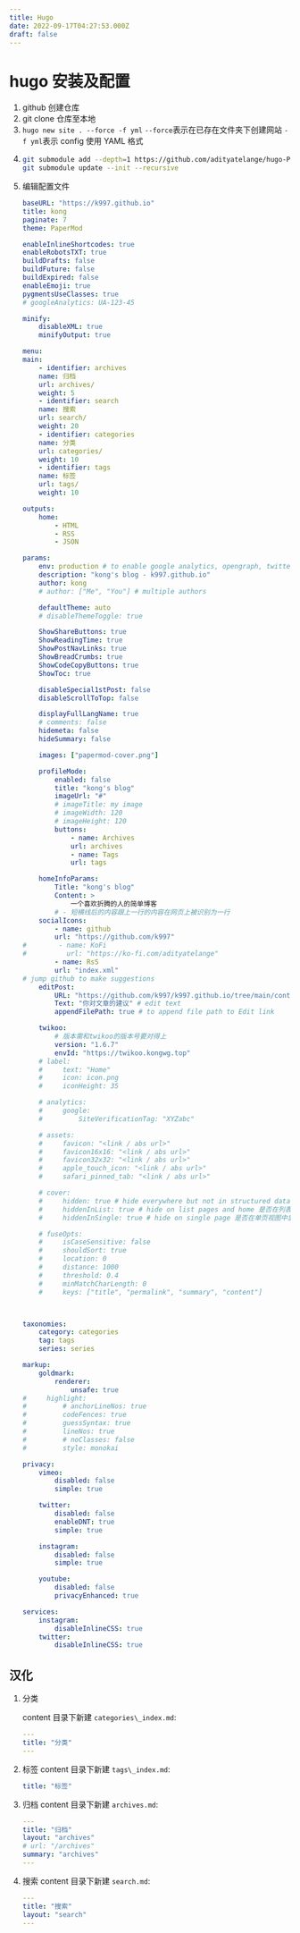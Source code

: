 ```yaml
---
title: Hugo
date: 2022-09-17T04:27:53.000Z
draft: false
---
```


# hugo 安装及配置

1.  github 创建仓库
2.  git clone 仓库至本地
3.  `hugo new site . --force -f yml`
    `--force`表示在已存在文件夹下创建网站
    `-f yml`表示 config 使用 YAML 格式
4.  ```bash
    git submodule add --depth=1 https://github.com/adityatelange/hugo-PaperMod.git themes/PaperMod
    git submodule update --init --recursive
    ```
5.  编辑配置文件
    ```yaml
    baseURL: "https://k997.github.io"
    title: kong
    paginate: 7
    theme: PaperMod

    enableInlineShortcodes: true
    enableRobotsTXT: true
    buildDrafts: false
    buildFuture: false
    buildExpired: false
    enableEmoji: true
    pygmentsUseClasses: true
    # googleAnalytics: UA-123-45

    minify:
        disableXML: true
        minifyOutput: true

    menu:
    main:
        - identifier: archives
        name: 归档
        url: archives/
        weight: 5
        - identifier: search
        name: 搜索
        url: search/
        weight: 20
        - identifier: categories
        name: 分类
        url: categories/
        weight: 10
        - identifier: tags
        name: 标签
        url: tags/
        weight: 10

    outputs:
        home:
            - HTML
            - RSS
            - JSON

    params:
        env: production # to enable google analytics, opengraph, twitter-cards and schema.
        description: "kong's blog - k997.github.io"
        author: kong
        # author: ["Me", "You"] # multiple authors

        defaultTheme: auto
        # disableThemeToggle: true

        ShowShareButtons: true
        ShowReadingTime: true
        ShowPostNavLinks: true
        ShowBreadCrumbs: true
        ShowCodeCopyButtons: true
        ShowToc: true

        disableSpecial1stPost: false
        disableScrollToTop: false

        displayFullLangName: true
        # comments: false
        hidemeta: false
        hideSummary: false

        images: ["papermod-cover.png"]

        profileMode:
            enabled: false
            title: "kong's blog"
            imageUrl: "#"
            # imageTitle: my image
            # imageWidth: 120
            # imageHeight: 120
            buttons:
                - name: Archives
                url: archives
                - name: Tags
                url: tags

        homeInfoParams:
            Title: "kong's blog"
            Content: >
                一个喜欢折腾的人的简单博客
            # - 短横线后的内容跟上一行的内容在网页上被识别为一行
        socialIcons:
            - name: github
            url: "https://github.com/k997"
    #        - name: KoFi
    #          url: "https://ko-fi.com/adityatelange"
            - name: RsS
            url: "index.xml"
    # jump github to make suggestions 
        editPost:
            URL: "https://github.com/k997/k997.github.io/tree/main/content"
            Text: "你对文章的建议" # edit text
            appendFilePath: true # to append file path to Edit link

        twikoo:
            # 版本需和twikoo的版本号要对得上
            version: "1.6.7" 
            envId: "https://twikoo.kongwg.top"
        # label:
        #     text: "Home"
        #     icon: icon.png
        #     iconHeight: 35

        # analytics:
        #     google:
        #         SiteVerificationTag: "XYZabc"

        # assets:
        #     favicon: "<link / abs url>"
        #     favicon16x16: "<link / abs url>"
        #     favicon32x32: "<link / abs url>"
        #     apple_touch_icon: "<link / abs url>"
        #     safari_pinned_tab: "<link / abs url>"

        # cover:
        #     hidden: true # hide everywhere but not in structured data 是否在下面两种情况下显示
        #     hiddenInList: true # hide on list pages and home 是否在列表视图中显示
        #     hiddenInSingle: true # hide on single page 是否在单页视图中显示

        # fuseOpts:
        #     isCaseSensitive: false
        #     shouldSort: true
        #     location: 0
        #     distance: 1000
        #     threshold: 0.4
        #     minMatchCharLength: 0
        #     keys: ["title", "permalink", "summary", "content"]



    taxonomies:
        category: categories
        tag: tags
        series: series

    markup:
        goldmark:
            renderer:
                unsafe: true
    #     highlight:
    #         # anchorLineNos: true
    #         codeFences: true
    #         guessSyntax: true
    #         lineNos: true
    #         # noClasses: false
    #         style: monokai

    privacy:
        vimeo:
            disabled: false
            simple: true

        twitter:
            disabled: false
            enableDNT: true
            simple: true

        instagram:
            disabled: false
            simple: true

        youtube:
            disabled: false
            privacyEnhanced: true

    services:
        instagram:
            disableInlineCSS: true
        twitter:
            disableInlineCSS: true

    ```
## 汉化
1. 分类

    content 目录下新建 `categories\_index.md`:
    ```yaml
    ---
    title: "分类"
    ---
    ```
2. 标签
    content 目录下新建 `tags\_index.md`:
    ```yaml
    title: "标签"
    ```
3. 归档
    content 目录下新建 `archives.md`:
    ```yaml
    ---
    title: "归档"
    layout: "archives"
    # url: "/archives"
    summary: "archives"
    ---
    ```
4. 搜索
    content 目录下新建 `search.md`:
    ```yaml
    ---
    title: "搜索"
    layout: "search"
    ---
    ```